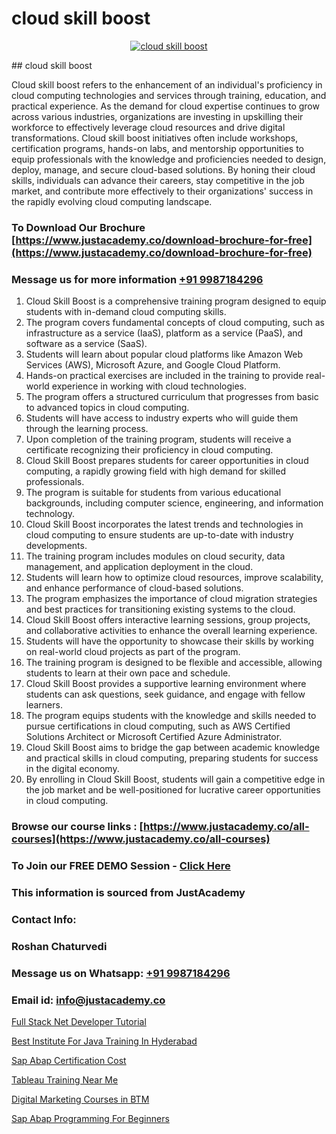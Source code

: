 # cloud skill boost

<p align="center">
  <a href="https://justacademy.co/course-detail/gcp-certification-training">
    <img src="https://justacademy.co/storage2/course_image/1711619517_course_image.webp" alt="cloud skill boost">
  </a>
</p>
## cloud skill boost

Cloud skill boost refers to the enhancement of an individual's proficiency in cloud computing technologies and services through training, education, and practical experience. As the demand for cloud expertise continues to grow across various industries, organizations are investing in upskilling their workforce to effectively leverage cloud resources and drive digital transformations. Cloud skill boost initiatives often include workshops, certification programs, hands-on labs, and mentorship opportunities to equip professionals with the knowledge and proficiencies needed to design, deploy, manage, and secure cloud-based solutions. By honing their cloud skills, individuals can advance their careers, stay competitive in the job market, and contribute more effectively to their organizations' success in the rapidly evolving cloud computing landscape.
### To Download Our Brochure [https://www.justacademy.co/download-brochure-for-free](https://www.justacademy.co/download-brochure-for-free)
### Message us for more information [+91 9987184296](https://api.whatsapp.com/send?phone=919987184296)
1) Cloud Skill Boost is a comprehensive training program designed to equip students with in-demand cloud computing skills.
2) The program covers fundamental concepts of cloud computing, such as infrastructure as a service (IaaS), platform as a service (PaaS), and software as a service (SaaS).
3) Students will learn about popular cloud platforms like Amazon Web Services (AWS), Microsoft Azure, and Google Cloud Platform.
4) Hands-on practical exercises are included in the training to provide real-world experience in working with cloud technologies.
5) The program offers a structured curriculum that progresses from basic to advanced topics in cloud computing.
6) Students will have access to industry experts who will guide them through the learning process.
7) Upon completion of the training program, students will receive a certificate recognizing their proficiency in cloud computing.
8) Cloud Skill Boost prepares students for career opportunities in cloud computing, a rapidly growing field with high demand for skilled professionals.
9) The program is suitable for students from various educational backgrounds, including computer science, engineering, and information technology.
10) Cloud Skill Boost incorporates the latest trends and technologies in cloud computing to ensure students are up-to-date with industry developments.
11) The training program includes modules on cloud security, data management, and application deployment in the cloud.
12) Students will learn how to optimize cloud resources, improve scalability, and enhance performance of cloud-based solutions.
13) The program emphasizes the importance of cloud migration strategies and best practices for transitioning existing systems to the cloud.
14) Cloud Skill Boost offers interactive learning sessions, group projects, and collaborative activities to enhance the overall learning experience.
15) Students will have the opportunity to showcase their skills by working on real-world cloud projects as part of the program.
16) The training program is designed to be flexible and accessible, allowing students to learn at their own pace and schedule.
17) Cloud Skill Boost provides a supportive learning environment where students can ask questions, seek guidance, and engage with fellow learners.
18) The program equips students with the knowledge and skills needed to pursue certifications in cloud computing, such as AWS Certified Solutions Architect or Microsoft Certified Azure Administrator.
19) Cloud Skill Boost aims to bridge the gap between academic knowledge and practical skills in cloud computing, preparing students for success in the digital economy.
20) By enrolling in Cloud Skill Boost, students will gain a competitive edge in the job market and be well-positioned for lucrative career opportunities in cloud computing.

### Browse our course links : [https://www.justacademy.co/all-courses](https://www.justacademy.co/all-courses) 
### To Join our FREE DEMO Session - [Click Here](https://www.justacademy.co/register-for-course-demo)


### This information is sourced from JustAcademy
### Contact Info:
### Roshan Chaturvedi
### Message us on Whatsapp: [+91 9987184296](https://api.whatsapp.com/send?phone=919987184296)
### Email id: [info@justacademy.co](mailto:info@justacademy.co)
                
[Full Stack Net Developer Tutorial](https://www.linkedin.com/pulse/full-stack-net-developer-tutorial-software-training-mountain-view-3gnxc/)

[Best Institute For Java Training In Hyderabad](https://www.linkedin.com/pulse/best-institute-java-training-hyderabad-justacademy-ahmedabad-ekwye?trackingId=urzpf1o9ECXfuZgTeEfV1g%3D%3D&lipi=urn%3Ali%3Apage%3Ad_flagship3_company_admin%3BBLvwE5WSQ1yNRcYM20AJ%2Fw%3D%3D)

[Sap Abap Certification Cost](https://medium.com/@kamblerajas684/sap-abap-certification-cost-061ffc7d1f96)

[Tableau Training Near Me](https://medium.com/@prempja40/tableau-training-near-me-ec43ac5cd35e)

[Digital Marketing Courses in BTM](https://justacademyin.github.io/justacademy/digital-marketing-courses-in-btm)

[Sap Abap Programming For Beginners](https://justacademyin.github.io/justacademy/sap-abap-programming-for-beginners)


